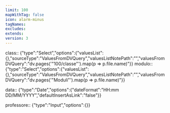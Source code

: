 ```yaml
---
limit: 100
mapWithTag: false
icon: alarm-minus
tagNames: 
excludes: 
extends: 
version: 3
---
```

class:: {"type":"Select","options":{"valuesList":{},"sourceType":"ValuesFromDVQuery","valuesListNotePath":"","valuesFromDVQuery":"dv.pages('\"100/classe\"').map(p => p.file.name)"}}
modulo:: {"type":"Select","options":{"valuesList":{},"sourceType":"ValuesFromDVQuery","valuesListNotePath":"","valuesFromDVQuery":"dv.pages('\"Moduli\"').map(p => p.file.name)"}}

data:: {"type":"Date","options":{"dateFormat":"HH:mm DD/MM/YYYY","defaultInsertAsLink":"false"}}

professore:: {"type":"Input","options":{}}